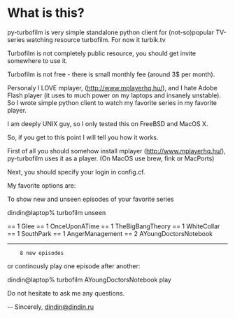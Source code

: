 What is this?
=============

py-turbofilm is very simple standalone python client for (not-so)popular
TV-series watching resource turbofilm. For now it turbik.tv

Turbofilm is not completely public resource, you should get invite somewhere to
use it.

Turbofilm is not free - there is small monthly fee (around 3$ per month).

Personaly I LOVE mplayer, (http://www.mplayerhq.hu/), and I hate Adobe Flash player (it 
uses to much power on my laptops and insanely unstable). So I wrote simple python client
to watch my favorite series in my favorite player.

I am deeply UNIX guy, so I only tested this on FreeBSD and MacOS X.

So, if you get to this point I will tell you how it works.

First of all you should somehow install mplayer (http://www.mplayerhq.hu/), py-turbofilm
uses it as a player. (On MacOS use brew, fink or MacPorts)

Next, you should specify your login in config.cf.

My favorite options are:

To show new and unseen episodes of your favorite series

dindin@laptop% turbofilm unseen

== 1    Glee
== 1    OnceUponATime
== 1    TheBigBangTheory
== 1    WhiteCollar
== 1    SouthPark
== 1    AngerManagement
== 2    AYoungDoctorsNotebook

--------------------
        8 new episodes


or continously play one episode after another:

dindin@laptop% turbofilm AYoungDoctorsNotebook play

Do not hesitate to ask me any questions.

-- 
Sincerely,
dindin@dindin.ru




